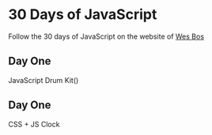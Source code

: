 # 30 Days of JavaScript

Follow the 30 days of JavaScript on the website of [Wes Bos](https://courses.wesbos.com/)

## Day One

JavaScript Drum Kit()

## Day One

CSS + JS Clock